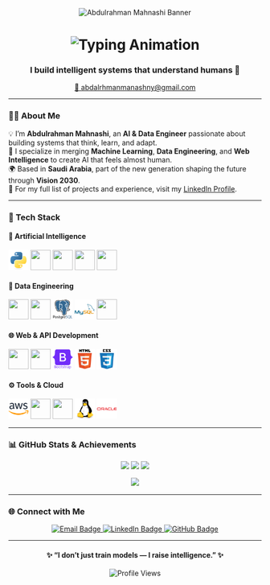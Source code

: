 <!-- 💫 Abdulrahman Mahnashi — AI & Data Engineer README -->

<!-- 🌌 Banner -->
<p align="center">
  <img src="https://capsule-render.vercel.app/api?type=blur&height=300&color=gradient&text=Teaching%20Machines%20to%20Feel%20—%20Born%20from%20Saudi%20Ambition%20🇸🇦&strokeWidth=2&section=footer&reversal=true&fontAlign=50&fontAlignY=50&stroke=E0E0E0&fontColor=FFFFFF&fontSize=45&textBg=false" alt="Abdulrahman Mahnashi Banner" />
</p>

<h1 align="center">
  <img src="https://readme-typing-svg.demolab.com?font=Fira+Code&pause=2000&color=00E5FF&center=true&vCenter=true&width=600&lines=Hi+%F0%9F%91%8B%2C+I'm+Abdulrahman+Mahnashi;Artificial+Intelligence+Engineer+%F0%9F%A4%96;Data+Engineer+%F0%9F%93%88;Turning+Data+into+Intelligence+%F0%9F%92%AB" alt="Typing Animation" />
</h1>

<h3 align="center">I build intelligent systems that understand humans 🤖</h3>

<!-- 📧 Email -->
<p align="center">
  <a href="mailto:abdalrhmanmanashny@gmail.com">📩 abdalrhmanmanashny@gmail.com</a>
</p>

---

### 👨‍💻 About Me
💡 I’m **Abdulrahman Mahnashi**, an **AI & Data Engineer** passionate about building systems that think, learn, and adapt.  
🎯 I specialize in merging **Machine Learning**, **Data Engineering**, and **Web Intelligence** to create AI that feels almost human.  
🌍 Based in **Saudi Arabia**, part of the new generation shaping the future through **Vision 2030**.  
📂 For my full list of projects and experience, visit my [LinkedIn Profile](https://www.linkedin.com/in/abdulrahman-mahnashi/).

---

### 🧩 Tech Stack

#### 🤖 Artificial Intelligence
<p align="left">
  <a href="https://www.python.org" target="_blank"><img src="https://raw.githubusercontent.com/devicons/devicon/master/icons/python/python-original.svg" width="40" height="40"/></a>
  <a href="https://pytorch.org/" target="_blank"><img src="https://www.vectorlogo.zone/logos/pytorch/pytorch-icon.svg" width="40" height="40"/></a>
  <a href="https://www.tensorflow.org" target="_blank"><img src="https://www.vectorlogo.zone/logos/tensorflow/tensorflow-icon.svg" width="40" height="40"/></a>
  <a href="https://scikit-learn.org/" target="_blank"><img src="https://upload.wikimedia.org/wikipedia/commons/0/05/Scikit_learn_logo_small.svg" width="40" height="40"/></a>
  <a href="https://opencv.org/" target="_blank"><img src="https://www.vectorlogo.zone/logos/opencv/opencv-icon.svg" width="40" height="40"/></a>
</p>

#### 🧠 Data Engineering
<p align="left">
  <a href="https://www.getdbt.com" target="_blank"><img src="https://seeklogo.com/images/D/dbt-logo-500AB0BAA7-seeklogo.com.png" width="40" height="40"/></a>
  <a href="https://www.snowflake.com" target="_blank"><img src="https://upload.wikimedia.org/wikipedia/en/2/20/Snowflake_Logo.svg" width="40" height="40"/></a>
  <a href="https://www.postgresql.org" target="_blank"><img src="https://raw.githubusercontent.com/devicons/devicon/master/icons/postgresql/postgresql-original-wordmark.svg" width="40" height="40"/></a>
  <a href="https://www.mysql.com/" target="_blank"><img src="https://raw.githubusercontent.com/devicons/devicon/master/icons/mysql/mysql-original-wordmark.svg" width="40" height="40"/></a>
  <a href="https://powerbi.microsoft.com/" target="_blank"><img src="https://cdn.worldvectorlogo.com/logos/power-bi.svg" width="40" height="40"/></a>
</p>

#### 🌐 Web & API Development
<p align="left">
  <a href="https://flask.palletsprojects.com/" target="_blank"><img src="https://cdn.worldvectorlogo.com/logos/flask.svg" width="40" height="40"/></a>
  <a href="https://fastapi.tiangolo.com/" target="_blank"><img src="https://cdn.worldvectorlogo.com/logos/fastapi-1.svg" width="40" height="40"/></a>
  <a href="https://getbootstrap.com" target="_blank"><img src="https://raw.githubusercontent.com/devicons/devicon/master/icons/bootstrap/bootstrap-plain-wordmark.svg" width="40" height="40"/></a>
  <a href="https://www.w3.org/html/" target="_blank"><img src="https://raw.githubusercontent.com/devicons/devicon/master/icons/html5/html5-original-wordmark.svg" width="40" height="40"/></a>
  <a href="https://www.w3schools.com/css/" target="_blank"><img src="https://raw.githubusercontent.com/devicons/devicon/master/icons/css3/css3-original-wordmark.svg" width="40" height="40"/></a>
</p>

#### ⚙️ Tools & Cloud
<p align="left">
  <a href="https://aws.amazon.com" target="_blank"><img src="https://raw.githubusercontent.com/devicons/devicon/master/icons/amazonwebservices/amazonwebservices-original-wordmark.svg" width="40" height="40"/></a>
  <a href="https://git-scm.com/" target="_blank"><img src="https://www.vectorlogo.zone/logos/git-scm/git-scm-icon.svg" width="40" height="40"/></a>
  <a href="https://firebase.google.com/" target="_blank"><img src="https://www.vectorlogo.zone/logos/firebase/firebase-icon.svg" width="40" height="40"/></a>
  <a href="https://www.linux.org/" target="_blank"><img src="https://raw.githubusercontent.com/devicons/devicon/master/icons/linux/linux-original.svg" width="40" height="40"/></a>
  <a href="https://www.oracle.com/" target="_blank"><img src="https://raw.githubusercontent.com/devicons/devicon/master/icons/oracle/oracle-original.svg" width="40" height="40"/></a>
</p>

---

### 📊 GitHub Stats & Achievements
<p align="center">
  <img src="https://github-readme-stats.vercel.app/api?username=Abdulrahman-Mahnashi&show_icons=true&theme=tokyonight" />
  <img src="https://github-readme-stats.vercel.app/api/top-langs/?username=Abdulrahman-Mahnashi&layout=compact&theme=tokyonight" />
  <img src="https://github-readme-streak-stats.herokuapp.com/?user=Abdulrahman-Mahnashi&theme=tokyonight" />
</p>

<p align="center">
  <a href="https://github.com/ryo-ma/github-profile-trophy"><img src="https://github-profile-trophy.vercel.app/?username=Abdulrahman-Mahnashi&theme=tokyonight&no-bg=true&row=1" /></a>
</p>

---

### 🌐 Connect with Me
<p align="center">
  <a href="mailto:abdalrhmanmanashny@gmail.com">
    <img src="https://img.shields.io/badge/Email-abdalrhmanmanashny%40gmail.com-blue?style=for-the-badge&logo=gmail" alt="Email Badge"/>
  </a>
  <a href="https://www.linkedin.com/in/abdulrahman-mahnashi/">
    <img src="https://img.shields.io/badge/LinkedIn-Abdulrahman%20Mahnashi-0A66C2?style=for-the-badge&logo=linkedin" alt="LinkedIn Badge"/>
  </a>
  <a href="https://github.com/Abdulrahman-Mahnashi">
    <img src="https://img.shields.io/badge/GitHub-Abdulrahman--Mahnashi-111?style=for-the-badge&logo=github" alt="GitHub Badge"/>
  </a>
</p>

---

<h4 align="center">✨ “I don’t just train models — I raise intelligence.” ✨</h4>

<p align="center">
  <img src="https://komarev.com/ghpvc/?username=abdulrahman-mahnashi&label=Profile%20Views&color=00FFC6&style=flat" alt="Profile Views" />
</p>
